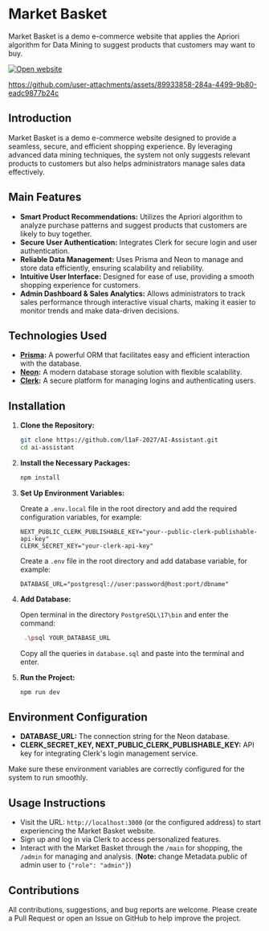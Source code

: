 # Market Basket

Market Basket is a demo e-commerce website that applies the Apriori algorithm for Data Mining to suggest products that customers may want to buy.

[![Open website](https://img.shields.io/badge/website-000000?style=for-the-badge&logo=About.me&logoColor=white)](https://market-basket.vercel.app/)

https://github.com/user-attachments/assets/89933858-284a-4499-9b80-eadc9877b24c

## Introduction  

Market Basket is a demo e-commerce website designed to provide a seamless, secure, and efficient shopping experience. By leveraging advanced data mining techniques, the system not only suggests relevant products to customers but also helps administrators manage sales data effectively.  

## Main Features  
- **Smart Product Recommendations:** Utilizes the Apriori algorithm to analyze purchase patterns and suggest products that customers are likely to buy together.  
- **Secure User Authentication:** Integrates Clerk for secure login and user authentication.  
- **Reliable Data Management:** Uses Prisma and Neon to manage and store data efficiently, ensuring scalability and reliability.  
- **Intuitive User Interface:** Designed for ease of use, providing a smooth shopping experience for customers.  
- **Admin Dashboard & Sales Analytics:** Allows administrators to track sales performance through interactive visual charts, making it easier to monitor trends and make data-driven decisions.
  
## Technologies Used

- **[Prisma](https://www.prisma.io/):** A powerful ORM that facilitates easy and efficient interaction with the database.
- **[Neon](https://neon.tech/):** A modern database storage solution with flexible scalability.
- **[Clerk](https://clerk.com/):** A secure platform for managing logins and authenticating users.

## Installation

1. **Clone the Repository:**

   ```bash
   git clone https://github.com/l1aF-2027/AI-Assistant.git
   cd ai-assistant
   ```

2. **Install the Necessary Packages:**

   ```bash
   npm install
   ```

3. **Set Up Environment Variables:**

   Create a `.env.local` file in the root directory and add the required configuration variables, for example:

   ```env
   NEXT_PUBLIC_CLERK_PUBLISHABLE_KEY="your--public-clerk-publishable-api-key"
   CLERK_SECRET_KEY="your-clerk-api-key"
   ```
   
   Create a `.env` file in the root directory and add database variable, for example:
   ```env
   DATABASE_URL="postgresql://user:password@host:port/dbname"
   ```
4. **Add Database:**
   
   Open terminal in the directory `PostgreSQL\17\bin` and enter the command:
   ```bash
    .\psql YOUR_DATABASE_URL
   ```
   Copy all the queries in `database.sql` and paste into the terminal and enter.
   
6. **Run the Project:**

   ```bash
   npm run dev
   ```

## Environment Configuration

- **DATABASE_URL:** The connection string for the Neon database.
- **CLERK_SECRET_KEY, NEXT_PUBLIC_CLERK_PUBLISHABLE_KEY:** API key for integrating Clerk's login management service.

Make sure these environment variables are correctly configured for the system to run smoothly.

## Usage Instructions

- Visit the URL: `http://localhost:3000` (or the configured address) to start experiencing the Market Basket website.
- Sign up and log in via Clerk to access personalized features.
- Interact with the Market Basket through the `/main` for shopping, the `/admin` for managing and analysis. (**Note:** change Metadata.public of admin user to `{"role": "admin"}`)

## Contributions

All contributions, suggestions, and bug reports are welcome. Please create a Pull Request or open an Issue on GitHub to help improve the project.
